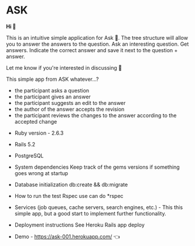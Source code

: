 # ASK

**Hi 👋**

This is an intuitive simple application for Ask 🤗. The tree structure will allow you to answer the answers to the question. Ask an interesting question. Get answers. Indicate the correct answer and save it next to the question + answer.

Let me know if you're interested in discussing 🤔

This simple app from ASK whatever...?

- the participant asks a question
- the participant gives an answer
- the participant suggests an edit to the answer
- the author of the answer accepts the revision
- the participant reviews the changes to the answer according to the accepted change


* Ruby version - 2.6.3
* Rails 5.2
* PostgreSQL

* System dependencies
  Keep track of the gems versions if something goes wrong at startup

* Database initialization
  db:create && db:migrate
  
* How to run the test
  Rspec use can do *rspec
  
* Services (job queues, cache servers, search engines, etc.) - This this simple app, but a good start to implement further functionality.

* Deployment instructions
  See Heroku Rails app deploy
  
* Demo - https://ask-001.herokuapp.com/ 👈
